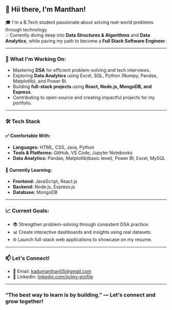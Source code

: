 ## 👋 Hii there, I'm Manthan!

🎓 I'm a B.Tech student passionate about solving real-world problems through technology.  
💡 Currently diving deep into **Data Structures & Algorithms** and **Data Analytics**, while paving my path to become a **Full Stack Software Engineer**.

---

### 🚀 What I'm Working On:
- Mastering **DSA** for efficient problem-solving and tech interviews.
- Exploring **Data Analytics** using Excel, SQL, Python (Numpy, Pandas, Matplotlib), and Power BI.
- Building **full-stack projects** using **React, Node.js, MongoDB, and Express**.
- Contributing to open-source and creating impactful projects for my portfolio.

---

### 🛠️ Tech Stack

#### ✅ Comfortable With:
- **Languages:** HTML, CSS, Java, Python
- **Tools & Platforms:** GitHub, VS Code, Jupyter Notebooks
- **Data Analytics:** Pandas, Matplotlib(basic level), Power BI, Excel, MySQL

#### 🌱 Currently Learning:
- **Frontend:** JavaScript, React.js
- **Backend:** Node.js, Express.js
- **Database:** MongoDB


---

### 📈 Current Goals:
- 📚 Strengthen problem-solving through consistent DSA practice.
- 📊 Create interactive dashboards and insights using real datasets.
- 🌐 Launch full-stack web applications to showcase on my resume.

---

### 📫 Let's Connect!
- 📧 Email: kadumanthan05@gmail.com
- 💼 LinkedIn: [linkedin.com/in/my-profile](www.linkedin.com/in/manthankadu0506)

---

### “The best way to learn is by building.” — Let's connect and grow together!

